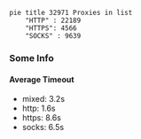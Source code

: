 
```mermaid
pie title 32971 Proxies in list
    "HTTP" : 22189
    "HTTPS": 4566
    "SOCKS" : 9639
```

### Some Info
#### Average Timeout

- mixed: 3.2s
- http: 1.6s
- https: 8.6s
- socks: 6.5s
